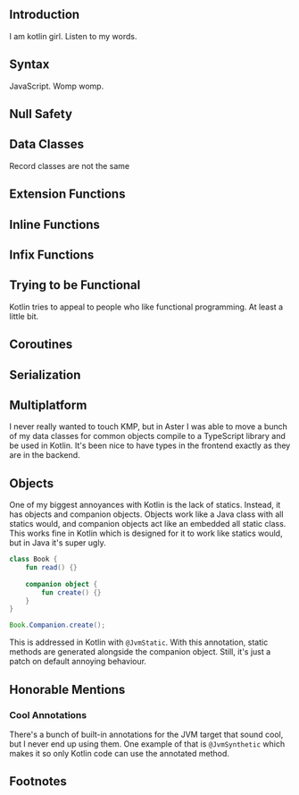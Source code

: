 ## Introduction

I am kotlin girl. Listen to my words.

## Syntax

JavaScript. Womp womp.

## Null Safety

## Data Classes

Record classes are not the same

## Extension Functions

## Inline Functions

## Infix Functions

## Trying to be Functional

Kotlin tries to appeal to people who like functional programming. At least a little bit.

## Coroutines

## Serialization

## Multiplatform

I never really wanted to touch KMP, but in Aster I was able to move a bunch of my data classes for common objects compile
to a TypeScript library and be used in Kotlin. It's been nice to have types in the frontend exactly as they are in the
backend.

## Objects

One of my biggest annoyances with Kotlin is the lack of statics. Instead, it has objects and companion objects. Objects
work like a Java class with all statics would, and companion objects act like an embedded all static class. This works fine
in Kotlin which is designed for it to work like statics would, but in Java it's super ugly.

```kotlin
class Book {
    fun read() {}
	
	companion object {
        fun create() {}
	}
}
```

```java
Book.Companion.create();
```

This is addressed in Kotlin with `@JvmStatic`. With this annotation, static methods are generated alongside the companion
object. Still, it's just a patch on default annoying behaviour.

## Honorable Mentions

### Cool Annotations

There's a bunch of built-in annotations for the JVM target that sound cool, but I never end up using them. One example of
that is `@JvmSynthetic` which makes it so only Kotlin code can use the annotated method.

## Footnotes